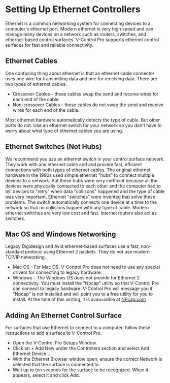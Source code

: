 # Setting Up Ethernet Controllers

Ethernet is a common networking system for connecting devices to a computer's ethernet port. Modern ethernet is very high speed and can manage many devices on a network such as routers, switches, and ethernet-based control surfaces. V-Control Pro supports ethernet control surfaces for fast and reliable connectivity.

## Ethernet Cables

One confusing thing about ethernet is that an ethernet cable connector uses one wire for transmitting data and one for receiving data. There are two types of ethernet cables.

* Crossover Cables - these cables swap the send and receive wires for each end of the cable.
* Non-crossover Cables - these cables do not swap the send and receive wires for each end of the cable.

Most ethernet hardware automatically detects the type of cable. But older ports do not. Use an ethernet switch for your network so you don't have to worry about what type of ethernet cables you are using.

## Ethernet Switches (Not Hubs)

We recommend you use an ethernet switch in your control surface network. They work with any ethernet cable and and provide fast, efficient connections with both types of ethernet cables. The original ethernet hardware in the 1990s used simple ethernet "hubs" to connect multiple devices to a network. But these hubs were very inefficint because all the devices were physically connected to each other and the computer had to tell devices to "retry" when data "collisons" happened and the type of cable was very important. Ethernet "switches" were invented that solve these problems. The switch automatically connects one device at a time to the network so that no collisions happen with any type of cable. Modern ethernet switches are very low cost and fast. Internet routers also act as switches.

<a id="networking"></a>

## Mac OS and Windows Networking

Legacy Digidesign and Avid ethernet-based surfaces use a fast, non-standard protocol using Ethernet 2 packets. They do not use modern TCP/IP networking.

* Mac OS - For Mac OS, V-Control Pro does not need to use any special drivers for connecting to legacy hardware.
* Windows - The Windows OS does not provide for Ethernet 2 connectivity. You must install the "Npcap" utility so that V-Control Pro can connect to legacy hardware. V-Control Pro will message you if "Npcap" is not installed and will point you to a free utility for you to install. At the time of this writing, it is avau=ialble at [NPcap.com](https://npcap.com/#download)

## Adding An Ethernet Control Surface

For surfaces that use Ethernet to connect to a computer, follow these instructions to add a surface to V-Control Pro.

* Open the V-Control Pro Setups Window.
* Click on + Add New under the Controllers section and select Add Ethernet Device…
* With the Ethernet Browser window open, ensure the correct Network is selected that the surface is connected to.
* Wait up to ten seconds for the surface to be recognized. When it appears, select it and click Add.
